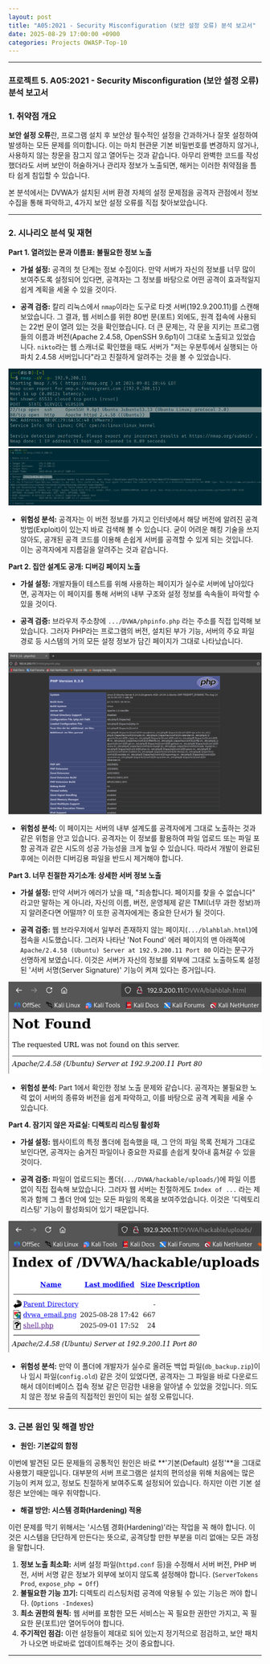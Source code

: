 ```yaml
---
layout: post
title: "A05:2021 - Security Misconfiguration (보안 설정 오류) 분석 보고서"
date: 2025-08-29 17:00:00 +0900
categories: Projects OWASP-Top-10
---
```

---

### **프로젝트 5. A05:2021 - Security Misconfiguration (보안 설정 오류) 분석 보고서**

### **1. 취약점 개요**

**보안 설정 오류**란, 프로그램 설치 후 보안상 필수적인 설정을 간과하거나 잘못 설정하여 발생하는 모든 문제를 의미합니다. 이는 마치 현관문 기본 비밀번호를 변경하지 않거나, 사용하지 않는 창문을 잠그지 않고 열어두는 것과 같습니다. 아무리 완벽한 코드를 작성했더라도 서버 보안이 허술하거나 관리자 정보가 노출되면, 해커는 이러한 취약점을 틈타 쉽게 침입할 수 있습니다. 

본 분석에서는 DVWA가 설치된 서버 환경 자체의 설정 문제점을 공격자 관점에서 정보 수집을 통해 파악하고, 4가지 보안 설정 오류를 직접 찾아보았습니다.

---

### **2. 시나리오 분석 및 재현**

**Part 1. 열려있는 문과 이름표: 불필요한 정보 노출**

*   **가설 설정:**
공격의 첫 단계는 정보 수집이다. 만약 서버가 자신의 정보를 너무 많이 보여주도록 설정되어 있다면, 공격자는 그 정보를 바탕으로 어떤 공격이 효과적일지 쉽게 계획을 세울 수 있을 것이다.

*   **공격 검증:**
칼리 리눅스에서 `nmap`이라는 도구로 타겟 서버(192.9.200.11)를 스캔해 보았습니다. 그 결과, 웹 서비스를 위한 80번 문(포트) 외에도, 원격 접속에 사용되는 22번 문이 열려 있는 것을 확인했습니다. 더 큰 문제는, 각 문을 지키는 프로그램들의 이름과 버전(Apache 2.4.58, OpenSSH 9.6p1)이 그대로 노출되고 있었습니다. `nikto`라는 웹 스캐너로 확인했을 때도 서버가 "저는 우분투에서 실행되는 아파치 2.4.58 서버입니다"라고 친절하게 알려주는 것을 볼 수 있었습니다.

   ![nmap](/assets/images/A05_P1-1.png)
   ![nikto](/assets/images/A05_P1-2.png)

*   **위험성 분석:**
공격자는 이 버전 정보를 가지고 인터넷에서 해당 버전에 알려진 공격 방법(Exploit)이 있는지 바로 검색해 볼 수 있습니다. 굳이 어려운 해킹 기술을 쓰지 않아도, 공개된 공격 코드를 이용해 손쉽게 서버를 공격할 수 있게 되는 것입니다. 이는 공격자에게 지름길을 알려주는 것과 같습니다.

**Part 2. 집안 설계도 공개: 디버깅 페이지 노출**

*   **가설 설정:**
개발자들이 테스트를 위해 사용하는 페이지가 실수로 서버에 남아있다면, 공격자는 이 페이지를 통해 서버의 내부 구조와 설정 정보를 속속들이 파악할 수 있을 것이다.

*   **공격 검증:**
브라우저 주소창에 `.../DVWA/phpinfo.php` 라는 주소를 직접 입력해 보았습니다. 그러자 PHP라는 프로그램의 버전, 설치된 부가 기능, 서버의 주요 파일 경로 등 시스템의 거의 모든 설정 정보가 담긴 페이지가 그대로 나타났습니다.

   ![phpinfo](/assets/images/A05_P2-1.png)

*   **위험성 분석:**
이 페이지는 서버의 내부 설계도를 공격자에게 그대로 노출하는 것과 같은 위험을 안고 있습니다. 공격자는 이 정보를 활용하여 파일 업로드 또는 파일 포함 공격과 같은 시도의 성공 가능성을 크게 높일 수 있습니다. 따라서 개발이 완료된 후에는 이러한 디버깅용 파일을 반드시 제거해야 합니다.

**Part 3. 너무 친절한 자기소개: 상세한 서버 정보 노출**

*   **가설 설정:**
만약 서버가 에러가 났을 때, "죄송합니다. 페이지를 찾을 수 없습니다" 라고만 말하는 게 아니라, 자신의 이름, 버전, 운영체제 같은 TMI(너무 과한 정보)까지 알려준다면 어떨까? 이 또한 공격자에게는 중요한 단서가 될 것이다.

*   **공격 검증:**
웹 브라우저에서 일부러 존재하지 않는 페이지(`.../blahblah.html`)에 접속을 시도했습니다. 그러자 나타난 'Not Found' 에러 페이지의 맨 아래쪽에 `Apache/2.4.58 (Ubuntu) Server at 192.9.200.11 Port 80` 이라는 문구가 선명하게 보였습니다. 이것은 서버가 자신의 정보를 외부에 그대로 노출하도록 설정된 '서버 서명(Server Signature)' 기능이 켜져 있다는 증거입니다.

   ![error](/assets/images/A05_P3-1.png)

*   **위험성 분석:**
Part 1에서 확인한 정보 노출 문제와 같습니다. 공격자는 불필요한 노력 없이 서버의 종류와 버전을 쉽게 파악하고, 이를 바탕으로 공격 계획을 세울 수 있습니다.

**Part 4. 잠기지 않은 자료실: 디렉토리 리스팅 활성화**

*   **가설 설정:**
웹사이트의 특정 폴더에 접속했을 때, 그 안의 파일 목록 전체가 그대로 보인다면, 공격자는 숨겨진 파일이나 중요한 자료를 손쉽게 찾아내 훔쳐갈 수 있을 것이다.

*   **공격 검증:**
파일이 업로드되는 폴더(`.../DVWA/hackable/uploads/`)에 파일 이름 없이 직접 접속해 보았습니다. 그러자 웹 서버는 친절하게도 `Index of ...` 라는 제목과 함께 그 폴더 안에 있는 모든 파일의 목록을 보여주었습니다. 이것은 '디렉토리 리스팅' 기능이 활성화되어 있기 때문입니다.

   ![list](/assets/images/A05_P4-1.png)

*   **위험성 분석:**
만약 이 폴더에 개발자가 실수로 올려둔 백업 파일(`db_backup.zip`)이나 임시 파일(`config.old`) 같은 것이 있었다면, 공격자는 그 파일을 바로 다운로드해서 데이터베이스 접속 정보 같은 민감한 내용을 알아낼 수 있었을 것입니다. 의도치 않은 정보 유출의 직접적인 원인이 되는 설정 오류입니다.

---

### **3. 근본 원인 및 해결 방안**

*   **원인: 기본값의 함정**

이번에 발견된 모든 문제들의 공통적인 원인은 바로 **'기본(Default) 설정'**을 그대로 사용했기 때문입니다. 대부분의 서버 프로그램은 설치의 편의성을 위해 처음에는 많은 기능이 켜져 있고, 정보도 친절하게 보여주도록 설정되어 있습니다. 하지만 이런 기본 설정은 보안에는 매우 취약합니다.

*   **해결 방안: 시스템 경화(Hardening) 적용**

이런 문제를 막기 위해서는 '시스템 경화(Hardening)'라는 작업을 꼭 해야 합니다. 이것은 시스템을 단단하게 만든다는 뜻으로, 공격당할 만한 부분을 미리 없애는 모든 과정을 말합니다.

1.  **정보 노출 최소화:** 서버 설정 파일(`httpd.conf` 등)을 수정해서 서버 버전, PHP 버전, 서버 서명 같은 정보가 외부에 보이지 않도록 설정해야 합니다. (`ServerTokens Prod`, `expose_php = Off`)
2.  **불필요한 기능 끄기:** 디렉토리 리스팅처럼 공격에 악용될 수 있는 기능은 꺼야 합니다. (`Options -Indexes`)
3.  **최소 권한의 원칙:** 웹 서버를 포함한 모든 서비스는 꼭 필요한 권한만 가지고, 꼭 필요한 문(포트)만 열어두어야 합니다.
4.  **주기적인 점검:** 이런 설정들이 제대로 되어 있는지 정기적으로 점검하고, 보안 패치가 나오면 바로바로 업데이트해주는 것이 중요합니다.


<hr class="short-rule">